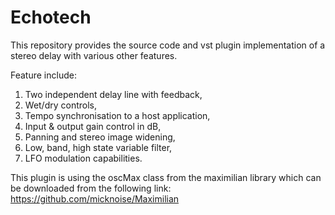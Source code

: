 # Echotech
This repository provides the source code and vst plugin implementation of a stereo delay with various other features.

Feature include:
1) Two independent delay line with feedback, 
2) Wet/dry controls,
3) Tempo synchronisation to a host application,
4) Input & output gain control in dB,
5) Panning and stereo image widening,
6) Low, band, high state variable filter,
7) LFO modulation capabilities.

This plugin is using the oscMax class from the maximilian library which can be downloaded from the following link:
https://github.com/micknoise/Maximilian
